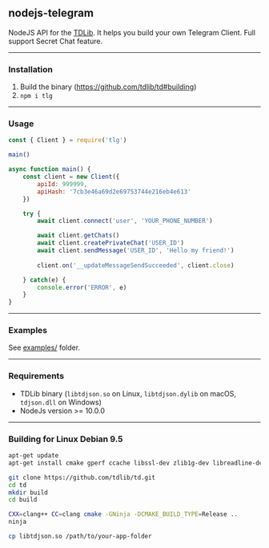 ## nodejs-telegram

NodeJS API for the [TDLib](https://core.telegram.org/tdlib/getting-started). 
It helps you build your own Telegram Client. 
Full support Secret Chat feature.

---

### Installation

1. Build the binary (https://github.com/tdlib/td#building)
2. `npm i tlg`

---

### Usage

```js
const { Client } = require('tlg')

main()

async function main() {
	const client = new Client({
		apiId: 999999, 
		apiHash: '7cb3e46a69d2e69753744e216eb4e613'
	})

	try {
		await client.connect('user', 'YOUR_PHONE_NUMBER')

		await client.getChats()
		await client.createPrivateChat('USER_ID')
		await client.sendMessage('USER_ID', 'Hello my friend!')
		
		client.on('__updateMessageSendSucceeded', client.close)

	} catch(e) {
		console.error('ERROR', e)
	}
}
```
---
### Examples
See [examples/](examples) folder.

---

### Requirements

- TDLib binary (`libtdjson.so` on Linux, `libtdjson.dylib` on macOS, `tdjson.dll` on Windows)
- NodeJs version >= 10.0.0
---

### Building for Linux Debian 9.5
```sh
apt-get update
apt-get install cmake gperf ccache libssl-dev zlib1g-dev libreadline-dev clang ninja-build

git clone https://github.com/tdlib/td.git
cd td  
mkdir build
cd build

CXX=clang++ CC=clang cmake -GNinja -DCMAKE_BUILD_TYPE=Release ..
ninja

cp libtdjson.so /path/to/your-app-folder
```
